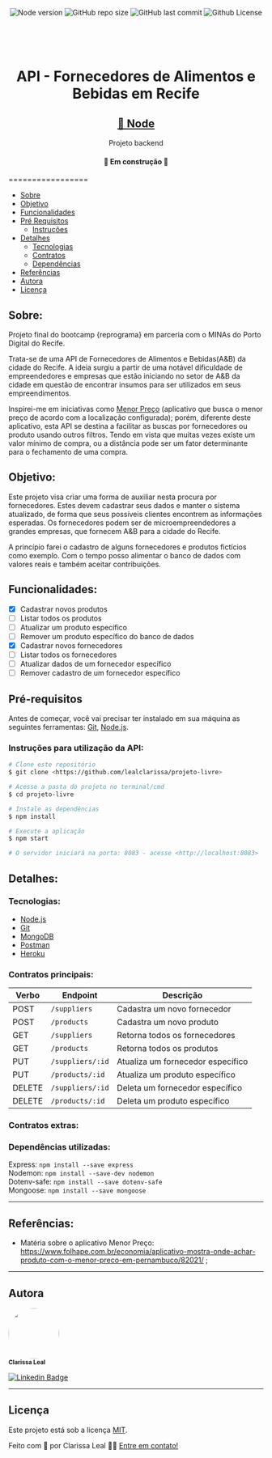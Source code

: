 <p align="center">
  <a> 
    <img alt="Node version" src="https://img.shields.io/badge/node-%3E%3D%206.0.0-brightgreen">
    <img alt="GitHub repo size" src="https://img.shields.io/github/repo-size/lealclarissa/projeto-livre">
    <img alt="GitHub last commit" src="https://img.shields.io/github/last-commit/lealclarissa/projeto-livre">
    <img alt="Github License" src="https://img.shields.io/github/license/lealclarissa/projeto-livre?logo=MIT">
  </a>
</p>

<!-- <h1 align="center">
  <img alt="FAEB Recife" title="#API - Fornecedores de Alimentos e Bebidas em Recife" src="./assets/banner.png" />
</h1> -->

<h1 align="center">
    <br>
    <p align="center">API - Fornecedores de Alimentos e Bebidas em Recife<p>
</h1>

<h2 align="center">
    <a href="https://nodejs.org/pt-br/">🔗 Node</a>
</h2>
<p align="center"> Projeto backend</p>

<h4 align="center"> 
	🚧  Em construção  🚧
</h4>

=================
<!--ts-->
   * [Sobre](##Sobre)
   * [Objetivo](##Objetivo)
   * [Funcionalidades](##Funcionalidades)
   * [Pré Requisitos](##Pré-requisitos)
      * [Instruções](###Instruções-para-utilização-da-API)
   * [Detalhes](##Detalhes)
      * [Tecnologias](###Tecnologias)
      * [Contratos](###Contratos-principais)
      * [Dependências](###Dependências-utilizadas)
   * [Referências](##Referências)
   * [Autora](#Autora)
   * [Licença](#Licença)
<!--te-->

## Sobre:

Projeto final do bootcamp {reprograma} em parceria com o MINAs do Porto Digital do Recife.

Trata-se de uma API de Fornecedores de Alimentos e Bebidas(A&B) da cidade do Recife. A ideia surgiu a partir de uma notável dificuldade de empreendedores e empresas que estão iniciando no setor de A&B da cidade em questão de encontrar insumos para ser utilizados em seus empreendimentos.

Inspirei-me em iniciativas como [Menor Preço](https://play.google.com/store/apps/details?id=br.gov.pr.celepar.sefa.mp&hl=pt_BR) (aplicativo que busca o menor preço de acordo com a localização configurada); porém, diferente deste aplicativo, esta API se destina a facilitar as buscas por fornecedores ou produto usando outros filtros. Tendo em vista que muitas vezes existe um valor mínimo de compra, ou a distância pode ser um fator determinante para o fechamento de uma compra.

## Objetivo:

Este projeto visa criar uma forma de auxiliar nesta procura por fornecedores. Estes devem cadastrar seus dados e manter o sistema atualizado, de forma que seus possíveis clientes encontrem as informações esperadas. Os fornecedores podem ser de microempreendedores a grandes empresas, que fornecem A&B para a cidade do Recife.

A princípio farei o cadastro de alguns fornecedores e produtos fictícios como exemplo. Com o tempo posso alimentar o banco de dados com valores reais e também aceitar contribuições.

## Funcionalidades:

- [x] Cadastrar novos produtos
- [ ] Listar todos os produtos
- [ ] Atualizar um produto específico
- [ ] Remover um produto específico do banco de dados
- [x] Cadastrar novos fornecedores
- [ ] Listar todos os fornecedores
- [ ] Atualizar dados de um fornecedor específico
- [ ] Remover cadastro de um fornecedor específico
  
## Pré-requisitos

Antes de começar, você vai precisar ter instalado em sua máquina as seguintes ferramentas:
[Git](https://git-scm.com/), [Node.js](https://nodejs.org/pt-br/). 

### Instruções para utilização da API:

```bash
# Clone este repositório
$ git clone <https://github.com/lealclarissa/projeto-livre>

# Acesse a pasta do projeto no terminal/cmd
$ cd projeto-livre

# Instale as dependências
$ npm install

# Execute a aplicação
$ npm start

# O servidor iniciará na porta: 8083 - acesse <http://localhost:8083>
```

## Detalhes:

### Tecnologias: 

* [Node.js](https://nodejs.org/en/)  
* [Git](https://git-scm.com/) 
* [MongoDB](https://www.mongodb.com/)  
* [Postman](https://www.postman.com/)
* [Heroku](https://www.heroku.com/)

### Contratos principais:

| Verbo | Endpoint | Descrição |
| ----- | -------- | --------- |
| POST | `/suppliers` | Cadastra um novo fornecedor
| POST | `/products` | Cadastra um novo produto
| GET | `/suppliers` | Retorna todos os fornecedores
| GET | `/products` | Retorna todos os produtos
| PUT | `/suppliers/:id` | Atualiza um fornecedor específico
| PUT | `/products/:id` | Atualiza um produto específico
| DELETE | `/suppliers/:id` | Deleta um fornecedor específico
| DELETE | `/products/:id` | Deleta um produto específico

### Contratos extras:

### Dependências utilizadas:

Express: ```npm install --save express```    
Nodemon: ```npm install --save-dev nodemon```  
Dotenv-safe: ```npm install --save dotenv-safe```  
Mongoose: ```npm install --save mongoose``` 

---

## Referências:

* Matéria sobre o aplicativo Menor Preço: https://www.folhape.com.br/economia/aplicativo-mostra-onde-achar-produto-com-o-menor-preco-em-pernambuco/82021/ ;  

---

## Autora

<a>
 <img style="border-radius: 50%;" src="https://avatars2.githubusercontent.com/u/69424163?s=400&u=6c4ceb2494ca08ef4a05454277aee432c6b5644f&v=4" width="100px;" alt=""/>
 <br />
 <sub><b>Clarissa Leal</b></sub>
</a>

[![Linkedin Badge](https://img.shields.io/badge/-Clarissa-blue?style=flat-square&logo=Linkedin&logoColor=white&link=https://www.linkedin.com/in/clarissa-leal/)](https://www.linkedin.com/in/clarissa-leal/) 

---

## Licença

Este projeto está sob a licença [MIT](./LICENSE.md).

Feito com :purple_heart: por Clarissa Leal 👋🏽 [Entre em contato!](https://www.linkedin.com/in/clarissa-leal/)